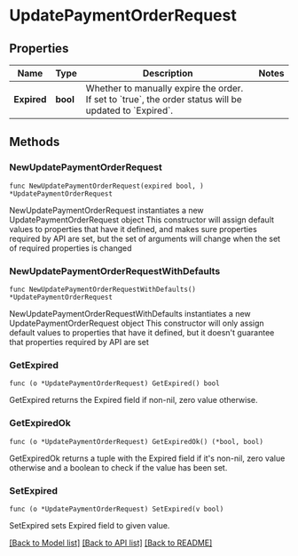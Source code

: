# UpdatePaymentOrderRequest

## Properties

Name | Type | Description | Notes
------------ | ------------- | ------------- | -------------
**Expired** | **bool** | Whether to manually expire the order. If set to &#x60;true&#x60;, the order status will be updated to &#x60;Expired&#x60;. | 

## Methods

### NewUpdatePaymentOrderRequest

`func NewUpdatePaymentOrderRequest(expired bool, ) *UpdatePaymentOrderRequest`

NewUpdatePaymentOrderRequest instantiates a new UpdatePaymentOrderRequest object
This constructor will assign default values to properties that have it defined,
and makes sure properties required by API are set, but the set of arguments
will change when the set of required properties is changed

### NewUpdatePaymentOrderRequestWithDefaults

`func NewUpdatePaymentOrderRequestWithDefaults() *UpdatePaymentOrderRequest`

NewUpdatePaymentOrderRequestWithDefaults instantiates a new UpdatePaymentOrderRequest object
This constructor will only assign default values to properties that have it defined,
but it doesn't guarantee that properties required by API are set

### GetExpired

`func (o *UpdatePaymentOrderRequest) GetExpired() bool`

GetExpired returns the Expired field if non-nil, zero value otherwise.

### GetExpiredOk

`func (o *UpdatePaymentOrderRequest) GetExpiredOk() (*bool, bool)`

GetExpiredOk returns a tuple with the Expired field if it's non-nil, zero value otherwise
and a boolean to check if the value has been set.

### SetExpired

`func (o *UpdatePaymentOrderRequest) SetExpired(v bool)`

SetExpired sets Expired field to given value.



[[Back to Model list]](../README.md#documentation-for-models) [[Back to API list]](../README.md#documentation-for-api-endpoints) [[Back to README]](../README.md)


